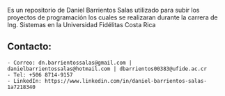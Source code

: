 Es un repositorio de Daniel Barrientos Salas utilizado para subir los proyectos de programación los cuales se realizaran durante la carrera de Ing. Sistemas en la Universidad Fidélitas Costa Rica

## Contacto:
    - Correo: dn.barrientossalas@gmail.com | danielbarrientossalas@hotmail.com | dbarrientos00383@ufide.ac.cr
    - Tel: +506 8714-9157
    - LinkedIn: https://www.linkedin.com/in/daniel-barrientos-salas-1a7218340
          
